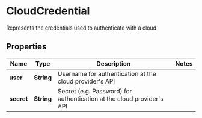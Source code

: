 

# CloudCredential

Represents the credentials used to authenticate with a cloud 
## Properties

Name | Type | Description | Notes
------------ | ------------- | ------------- | -------------
**user** | **String** | Username for authentication at the cloud provider&#39;s API | 
**secret** | **String** | Secret (e.g. Password) for authentication at the cloud provider&#39;s API | 



